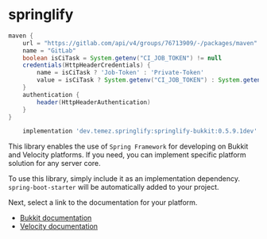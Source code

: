 # springlify

```groovy
maven {
    url = "https://gitlab.com/api/v4/groups/76713909/-/packages/maven"
    name = "GitLab"
    boolean isCiTask = System.getenv("CI_JOB_TOKEN") != null
    credentials(HttpHeaderCredentials) {
        name = isCiTask ? 'Job-Token' : 'Private-Token'
        value = isCiTask ? System.getenv("CI_JOB_TOKEN") : System.getenv("GITLAB_PRIVATE_TOKEN") //Ваш GitLab токен
    }
    authentication {
        header(HttpHeaderAuthentication)
    }
}
```
```groovy
    implementation 'dev.temez.springlify:springlify-bukkit:0.5.9.1dev'
```


This library enables the use of `Spring Framework` for developing on Bukkit and Velocity platforms.
If you need, you can implement specific platform solution for any server core.

To use this library, simply include it as an implementation dependency.
`spring-boot-starter` will be automatically added to your project.

Next, select a link to the documentation for your platform.
- [Bukkit documentation](/springlify-bukkit/README.md)
- [Velocity documentation](/springlify-velocity/README.md)

